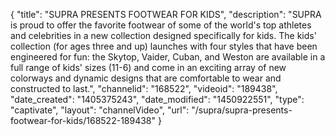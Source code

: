 {
    "title": "SUPRA PRESENTS FOOTWEAR FOR KIDS",
    "description": "SUPRA is proud to offer the favorite footwear of some of the world's top athletes and celebrities in a new collection designed specifically for kids. The kids' collection (for ages three and up) launches with four styles that have been engineered for fun: the Skytop, Vaider, Cuban, and Weston are available in a full range of kids' sizes (11-6) and come in an exciting array of new colorways and dynamic designs that are comfortable to wear and constructed to last.",
    "channelid": "168522",
    "videoid": "189438",
    "date_created": "1405375243",
    "date_modified": "1450922551",
    "type": "captivate",
    "layout": "channelVideo",
    "url": "\/supra\/supra-presents-footwear-for-kids\/168522-189438"
}